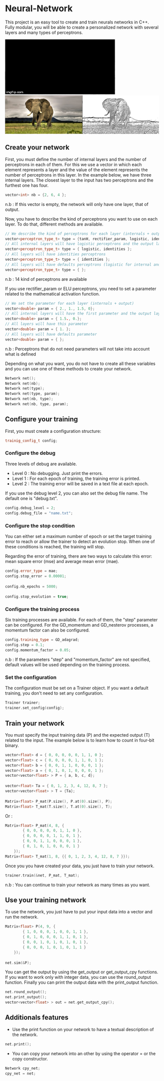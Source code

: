 # Neural-Network

This project is an easy tool to create and train neurals networks in C++. Fully modular, you will be able to create a personalized network with several layers and many types of perceptrons.


![SNN training](https://github.com/sarthou/Neural-Network/blob/master/images/ele.gif "SNN during outline training")
![training example](https://github.com/sarthou/Neural-Network/blob/master/images/training_example.png "training example") <!-- .element height="30%" width="30%" -->

## Create your network

First, you must define the number of internal layers and the number of perceptrons in each of them. For this we use a vector in which each element represents a layer and the value of the element represents the number of perceptrons in this layer.
In the example below, we have three internal layers. The closest layer to the input has two perceptrons and the furthest one has four.
```C++
vector<int> nb = {2, 6, 4 };
```
n.b : If this vector is empty, the network will only have one layer, that of output.

Now, you have to describe the kind of perceptrons you want to use on each layer. To do that, different methods are available.
```C++
// We describe the kind of perceptrons for each layer (internals + output)
vector<perceptron_type_t> type = {tanH, rectifier_param, logistic, identities };
// All internal layers will have logistic perceptrons and the output layer will have identities perceptrons
vector<perceptron_type_t> type = { logistic, identities };
// All layers will have identities perceptrons
vector<perceptron_type_t> type = { identities };
// All layers will have defaults perceptrons (logistic for internal and identities for output)
vector<perceptron_type_t> type = { };
```
n.b : 14 kind of perceptrons are available

If you use rectifier_param or ELU perceptrons, you need to set a parameter related to the mathematical activation function.
```C++
// We set the parameter for each layer (internals + output)
vector<double> param = { 2., 1., 1.5, 0};
// All internal layers will have the first parameter and the output layer will have the second
vector<double> param = { 1.5., 0.};
// All layers will have this parameter
vector<double> param = { 1. };
// All layers will have defaults parameter
vector<double> param = { };
```
n.b : Perceptrons that do not need parameters will not take into account what is defined

Depending on what you want, you do not have to create all these variables and you can use one of these methods to create your network.
```C++
Network net();
Network net(nb);
Network net(type);
Network net(type, param);
Network net(nb, type);
Network net(nb, type, param);
```

## Configure your training

First, you must create a configuration structure:
```C++
trainig_config_t config;
```

### Configure the debug

Three levels of debug are available.
* Level 0 : No debugging. Just print the errors.
* Level 1 : For each epoch of training, the training error is printed.
* Level 2 : The training error will be saved in a text file at each epoch.

If you use the debug level 2, you can also set the debug file name. The default one is "debug.txt".

```C++
config.debug_level = 2;
config.debug_file = "name.txt";
```

### Configure the stop condition

You can either set a maximum number of epoch or set the target training error to reach or allow the trainer to detect an evolution stop.
When one of these conditions is reached, the training will stop.

Regarding the error of training, there are two ways to calculate this error: mean square error (mse) and average mean error (mae).

```C++
config.error_type = mae;
config.stop_error = 0.00001;

config.nb_epochs = 5000;

config.stop_evolution = true;
```

### Configure the training process

Six training processes are available. For each of them, the "step" parameter can be configured.
For the GD_momentum and GD_nesterov processes, a momentum factor can also be configured.

```C++
config.training_type = GD_adagrad;
config.step = 0.1;
config.momentum_factor = 0.05;
```
n.b : If the parameters "step" and "momentum_factor" are not specified, default values will be used depending on the training process.

### Set the configuration

The configuration must be set on a Trainer object. If you want a default training, you don't need to set any configuration.
```C++
Trainer trainer;
trainer.set_config(config);
```

## Train your network

You must specify the input training data (P) and the expected output (T) related to the input.
The example below is to learn how to count in four-bit binary.
```C++
vector<float> d = { 0, 0, 0, 0, 0, 1, 1, 0 };
vector<float> c = { 0, 0, 0, 0, 1, 1, 0, 1 };
vector<float> b = { 0, 0, 1, 1, 0, 0, 0, 1 };
vector<float> a = { 0, 1, 0, 1, 0, 0, 0, 1 };
vector<vector<float> > P = { a, b, c, d};

vector<float> Ta = { 0, 1, 2, 3, 4, 12, 8, 7 };
vector<vector<float> > T = {Ta};

Matrix<float> P_mat(P.size(), P.at(0).size(), P);
Matrix<float> T_mat(T.size(), T.at(0).size(), T);
```

Or :

```C++
Matrix<float> P_mat(4, 8, {
		{ 0, 0, 0, 0, 0, 1, 1, 0 },
		{ 0, 0, 0, 0, 1, 1, 0, 1 },
		{ 0, 0, 1, 1, 0, 0, 0, 1 },
		{ 0, 1, 0, 1, 0, 0, 0, 1 }
	});
Matrix<float> T_mat(1, 8, {{ 0, 1, 2, 3, 4, 12, 8, 7 }});
```

Once you you have created your data, you just have to train your network.
```C++
trainer.train(&net, P_mat, T_mat);
```

n.b : You can continue to train your network as many times as you want.

## Use your training network

To use the network, you just have to put your input data into a vector and run the network.
```C++
Matrix<float> P(4, 9, {
		{ 1, 0, 0, 0, 1, 0, 0, 1, 1 },
		{ 0, 1, 0, 0, 0, 1, 1, 0, 1 },
		{ 0, 0, 1, 0, 1, 0, 1, 0, 1 },
		{ 0, 0, 0, 1, 0, 1, 0, 1, 1 }
	});

net.sim(&P);
```

You can get the output by using the get_output or get_output_cpy functions.
If you want to work only with integer data, you can use the round_output function.
Finally you can print the output data with the print_output function.

```C++
net.round_output();
net.print_output();
vector<vector<float> > out = net.get_output_cpy();
```

## Additionals features

* Use the print function on your network to have a textual description of the network.
```C++
net.print();
```
* You can copy your network into an other by using the operator = or the copy constructor.
```C++
Network cpy_net;
cpy_net = net;
```
